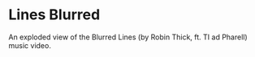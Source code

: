 Lines Blurred
=============

An exploded view of the Blurred Lines (by Robin Thick, ft. TI ad Pharell) music video.
